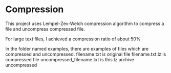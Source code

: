 Compression
===========
This project uses Lempel-Zev-Welch compression algorithm to compress a file and uncompress compressed file.

For large text files, I achieved a compression ratio of about 50%

In the folder named examples, there are examples of files which are compressed and uncompressed.
filename.txt is original file
filename.txt.lz is compressed file
uncompressed_filename.txt is this lz archive uncompressed
